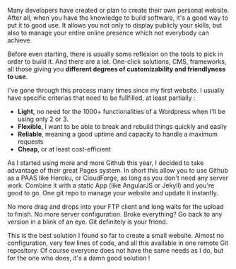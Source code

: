 Many developers have created or plan to create their own personal website. After all, when you have the knowledge to build software, it's a good way to put it to good use. It allows you not only to display publicly your skills, but also to manage your entire online presence which not everybody can achieve.

Before even starting, there is usually some reflexion on the tools to pick in order to build it. And there are a lot. One-click solutions, CMS, frameworks, all those giving you **different degrees of customizability and friendlyness to use**. 

I've gone through this process many times since my first website. I usually have specific criterias that need to be fullfilled, at least partially :
- **Light**, no need for the 1000+ functionalities of a Wordpress when I'll be using only 2 or 3. 
- **Flexible**, I want to be able to break and rebuild things quickly and easily
- **Reliable**, meaning a good uptime and capacity to handle a maximum requests
- **Cheap**, or at least cost-efficient

As I started using more and more Github this year, I decided to take advantage of their great Pages system. In short this allow you to use Github as a PAAS like Heroku, or CloudForge, as long as you don't need any server work. 
Combine it with a static App (like AngularJS or Jekyll) and you're good to go. One git repo to manage your website and update it instantly.

No more drag and drops into your FTP client and long waits for the upload to finish. No more server configuration. Broke everything? Go back to any version in a blink of an eye. Git definitely is your friend.

This is the best solution I found so far to create a small website. Almost no configuration, very few lines of code, and all this available in one remote Git repository. Of course everyone does not have the same needs as I do, but for the one who does, it's a damn good solution !
